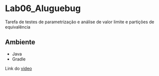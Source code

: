 # Lab06_Aluguebug

Tarefa de testes de parametrização e análise de valor limite e partições de equivalência

## Ambiente
- Java
- Gradle

Link do [video](https://fatecspgov-my.sharepoint.com/:v:/g/personal/willian_silva88_fatec_sp_gov_br/EQJVOADc3QxAlDdX7ZsIgzoBPvsLL4VD_fdW6Q_H-xAYog?e=7Wj7Sc) 

